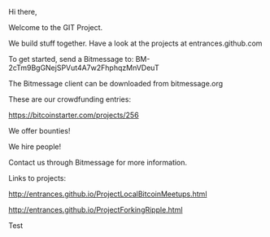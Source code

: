 

<body>


Hi there,<p>

Welcome to the GIT Project.<p>

We build stuff together. Have a look at the projects at entrances.github.com<p>

To get started, send a Bitmessage to: BM-2cTm9BgGNejSPVut4A7w2FhphqzMnVDeuT<p>
The Bitmessage client can be downloaded from bitmessage.org<p>

These are our crowdfunding entries:<p>
https://bitcoinstarter.com/projects/256<p>

We offer bounties! <p>
We hire people! <p>

Contact us through Bitmessage for more information.<p>

Links to projects:<p>

http://entrances.github.io/ProjectLocalBitcoinMeetups.html<p>
http://entrances.github.io/ProjectForkingRipple.html<p>
<p>
</body>
</html>

Test
